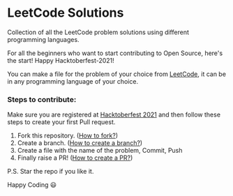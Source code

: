 # LeetCode Solutions
Collection of all the LeetCode problem solutions using different programming languages.

For all the beginners who want to start contributing to Open Source, here's the start! Happy Hacktoberfest-2021!

You can make a file for the problem of your choice from [LeetCode](https://leetcode.com/), it can be in any programming language of your choice. 

### Steps to contribute:
Make sure you are registered at [Hacktoberfest 2021](https://hacktoberfest.digitalocean.com/register) and then follow these steps to create your first Pull request.
1. Fork this repository. ([How to fork?](https://docs.github.com/en/get-started/quickstart/fork-a-repo#forking-a-repository))
2. Create a branch. ([How to create a branch?](https://docs.github.com/en/desktop/contributing-and-collaborating-using-github-desktop/making-changes-in-a-branch/managing-branches#creating-a-branch))
3. Create a file with the name of the problem, Commit, Push
4. Finally raise a PR! ([How to create a PR?](https://docs.github.com/en/github/collaborating-with-pull-requests/proposing-changes-to-your-work-with-pull-requests/creating-a-pull-request-from-a-fork))

P.S. Star the repo if you like it.

Happy Coding :smiley:
